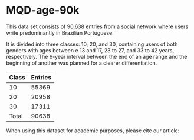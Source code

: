 # MQD-age-90k
This data set consists of 90,638 entries from a social network where users write predominantly in Brazilian Portuguese. 

It is divided into three classes: 10, 20, and 30, containing users of both genders with ages between e 13 and 17, 23 to 27, and 33 to 42 years, respectively. 
The 6-year interval between the end of an age range and the beginning of another was planned for a clearer differentiation. 

| Class | Entries |
| --- | --- |
| 10 | 55369 |
| 20 | 20958 |
| 30 | 17311 |
| Total | 90638 |


When using this dataset for academic purposes, please cite our article:
